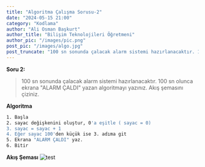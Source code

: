 ```yaml
---
title: "Algoritma Çalışma Sorusu-2"
date: "2024-05-15 21:00"
category: "Kodlama"
author: "Ali Osman Başkurt"
author_title: "Bilişim Teknolojileri Öğretmeni"
author_pic: "/images/pic.png"
post_pic: "/images/algo.jpg"
post_truncate: "100 sn sonunda çalacak alarm sistemi hazırlanacaktır. 100 sn olunca ekrana `ALARM ÇALDI` yazan algoritmayı yazınız. Akış şemasını çiziniz."
---
```


**Soru 2:**

> 100 sn sonunda çalacak alarm sistemi hazırlanacaktır. 100 sn olunca ekrana "ALARM ÇALDI" yazan algoritmayı yazınız. Akış şemasını çiziniz.

**Algoritma**

```sh
1. Başla
2. sayac değişkenini oluştur, 0'a eşitle ( sayac = 0)
3. sayac = sayac + 1
4. Eğer sayac 100'den küçük ise 3. adıma git
5. Ekrana "ALARM ÇALDI" yaz.
6. Bitir
```

**Akış Şeması**
![test](/images/Flowchart.png)
